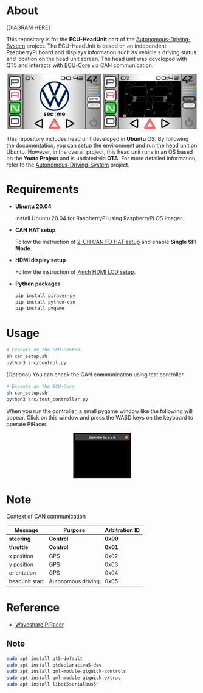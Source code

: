 # About

[DIAGRAM HERE]

This repository is for the **ECU-HeadUnit** part of the [Autonomous-Driving-System](https://github.com/SEA-ME-COSS/Autonomous-Driving-System) project. The ECU-HeadUnit is based on an independent RaspberryPi board and displays information such as vehicle's driving status and location on the head unit screen. The head unit was developed with QT5 and interacts with [ECU-Core](https://github.com/SEA-ME-COSS/ECU-Core) via CAN communication.

<div width="100%" align="center">
    <img width="49%" src="/images/gps_off.png">
    <img width="49%" src="/images/gps_on.png">
</div>

This repository includes head unit developed in **Ubuntu** OS. By following the documentation, you can setup the environment and run the head unit on Ubuntu. However, in the overall project, this head unit runs in an OS based on the **Yocto Project** and is updated via **OTA**. For more detailed information, refer to the [Autonomous-Driving-System](https://github.com/SEA-ME-COSS/Autonomous-Driving-System) project.

# Requirements

- **Ubuntu 20.04**

    Install Ubuntu 20.04 for RaspberryPi using RaspberryPi OS Imager.

- **CAN HAT setup**

    Follow the instruction of [2-CH CAN FD HAT setup](https://www.waveshare.com/wiki/2-CH_CAN_FD_HAT) and enable **Single SPI Mode**.

- **HDMI display setup**

    Follow the instruction of [7inch HDMI LCD setup](https://www.waveshare.com/wiki/7inch_HDMI_LCD_(H)_(with_case)).

- **Python packages**

    ```bash
    pip install piracer-py
    pip install python-can
    pip install pygame
    ```

# Usage

```bash
# Execute on the ECU-Control
sh can_setup.sh
python3 src/control.py
```

(Optional) You can check the CAN communication using test controller.

```bash
# Execute on the ECU-Core
sh can_setup.sh
python3 src/test_controller.py
```

When you run the controller, a small pygame window like the following will appear. Click on this window and press the WASD keys on the keyboard to operate PiRacer.

<div width="100%" align="center"><img src="/images/controller.png" align="center" width="30%"></div>

# Note

Context of CAN communication

| Message            | Purpose                | Arbitration ID |
|--------------------|------------------------|----------------|
| **steering**       | **Control**            | **0x00**       |
| **throttle**       | **Control**            | **0x01**       |
| x position         | GPS                    | 0x02           |
| y position         | GPS                    | 0x03           |
| orientation        | GPS                    | 0x04           |
| headunit start     | Autonomous driving     | 0x05           |

# Reference
- [Waveshare PiRacer](https://www.waveshare.com/wiki/PiRacer_AI_Kit)








## Note

```bash
sudo apt install qt5-default
sudo apt install qtdeclarative5-dev
sudo apt install qml-module-qtquick-controls
sudo apt install qml-module-qtquick-extras
sudo apt install libqt5serialbus5*